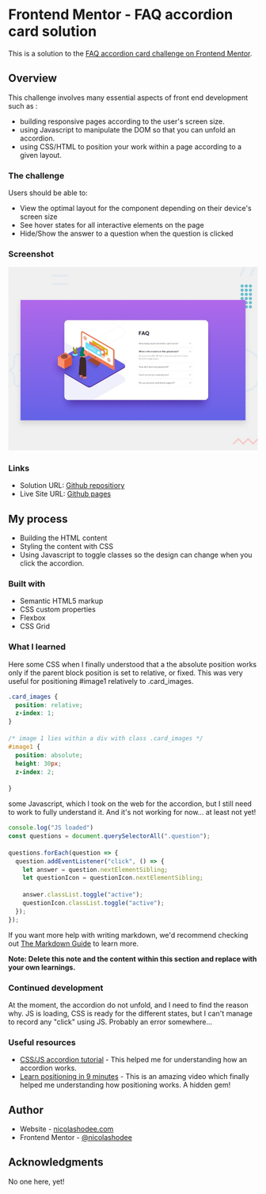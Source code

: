 # Frontend Mentor - FAQ accordion card solution

This is a solution to the [FAQ accordion card challenge on Frontend Mentor](https://www.frontendmentor.io/challenges/faq-accordion-card-XlyjD0Oam). 

## Overview

This challenge involves many essential aspects of front end development such as : 
- building responsive pages according to the user's screen size. 
- using Javascript to manipulate the DOM so that you can unfold an accordion. 
- using CSS/HTML to position your work within a page according to a given layout. 

### The challenge

Users should be able to:

- View the optimal layout for the component depending on their device's screen size
- See hover states for all interactive elements on the page
- Hide/Show the answer to a question when the question is clicked

### Screenshot

![](/design/desktop-preview.jpg)

### Links

- Solution URL: [Github repositiory](https://github.com/nicolashodee/faq-accordion-card-main)
- Live Site URL: [Github pages](https://nicolashodee.github.io/faq-accordion-card-main/)

## My process

- Building the HTML content
- Styling the content with CSS 
- Using Javascript to toggle classes so the design can change when you click the accordion. 

### Built with

- Semantic HTML5 markup
- CSS custom properties
- Flexbox
- CSS Grid

### What I learned

Here some CSS when I finally understood that a the absolute position works only if the parent block position is set to relative, or fixed. This was very useful for positioning #image1 relatively to .card_images. 

```css
.card_images {
  position: relative;
  z-index: 1; 
}

/* image 1 lies within a div with class .card_images */
#image1 {
  position: absolute; 
  height: 30px;
  z-index: 2;
  
}
```

some Javascript, which I took on the web for the accordion, but I still need to work to fully understand it. And it's not working for now... at least not yet!

```js
console.log("JS loaded")
const questions = document.querySelectorAll(".question"); 

questions.forEach(question => {
  question.addEventListener("click", () => {
    let answer = question.nextElementSibling; 
    let questionIcon = questionIcon.nextElementSibling;  

    answer.classList.toggle("active");
    questionIcon.classList.toggle("active"); 
  }); 
}); 
```

If you want more help with writing markdown, we'd recommend checking out [The Markdown Guide](https://www.markdownguide.org/) to learn more.

**Note: Delete this note and the content within this section and replace with your own learnings.**

### Continued development

At the moment, the accordion do not unfold, and I need to find the reason why. 
JS is loading, CSS is ready for the different states, but I can't manage to record any "click" using JS. Probably an error somewhere... 

### Useful resources

- [CSS/JS accordion tutorial](https://www.youtube.com/watch?v=UXR5LzjND5I&t=571s) - This helped me for understanding how an accordion works. 
- [Learn positioning in 9 minutes](https://www.youtube.com/watch?v=jx5jmI0UlXU) - This is an amazing video which finally helped me understanding how positioning works. A hidden gem! 

## Author

- Website - [nicolashodee.com](https://www.nicolashodee.com)
- Frontend Mentor - [@nicolashodee](https://www.frontendmentor.io/profile/nicolashodee)


## Acknowledgments

No one here, yet!


